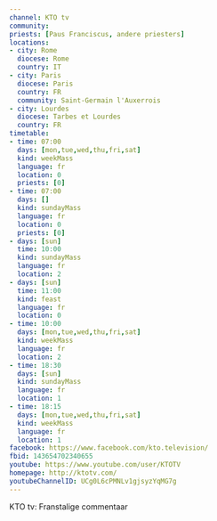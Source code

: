 ```yaml
---
channel: KTO tv
community:
priests: [Paus Franciscus, andere priesters]
locations:
- city: Rome
  diocese: Rome
  country: IT
- city: Paris
  diocese: Paris
  country: FR
  community: Saint-Germain l'Auxerrois
- city: Lourdes
  diocese: Tarbes et Lourdes
  country: FR
timetable:
- time: 07:00
  days: [mon,tue,wed,thu,fri,sat]
  kind: weekMass
  language: fr
  location: 0
  priests: [0]
- time: 07:00
  days: []
  kind: sundayMass
  language: fr
  location: 0
  priests: [0]
- days: [sun]
  time: 10:00
  kind: sundayMass
  language: fr
  location: 2
- days: [sun]
  time: 11:00
  kind: feast
  language: fr
  location: 0
- time: 10:00
  days: [mon,tue,wed,thu,fri,sat]
  kind: weekMass
  language: fr
  location: 2
- time: 18:30
  days: [sun]
  kind: sundayMass
  language: fr
  location: 1
- time: 18:15
  days: [mon,tue,wed,thu,fri,sat]
  kind: weekMass
  language: fr
  location: 1
facebook: https://www.facebook.com/kto.television/
fbid: 143654702340655
youtube: https://www.youtube.com/user/KTOTV
homepage: http://ktotv.com/
youtubeChannelID: UCg0L6cPMNLv1gjsyzYqMG7g
---
```

KTO tv: Franstalige commentaar
